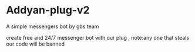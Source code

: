 # Addyan-plug-v2
A simple messengers bot by gbs team

create free and 24/7 messenger bot with our plug ,
note:any one that steals our code will be banned
